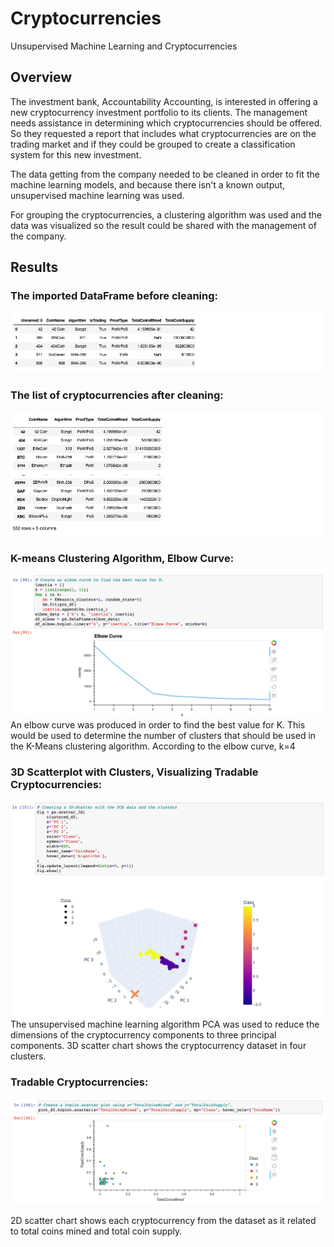 # Cryptocurrencies
Unsupervised Machine Learning and Cryptocurrencies


## Overview
The investment bank, Accountability Accounting, is interested in offering a new cryptocurrency investment portfolio to its clients. The management needs assistance in determining which cryptocurrencies should be offered.  So they requested a report that includes what cryptocurrencies are on the trading market and if they could be grouped to create a classification system for this new investment.

The data getting from the company needed to be cleaned in order to fit the machine learning models, and because there isn't a known output, unsupervised machine learning was used.

For grouping the cryptocurrencies, a clustering algorithm was used and the data was visualized so the result could be shared with the management of the company.


## Results

### The imported DataFrame before cleaning:

![1](https://github.com/Akotovets1/Cryptocurrencies/blob/main/Images/01.png)

### The list of cryptocurrencies after cleaning:

![2](https://github.com/Akotovets1/Cryptocurrencies/blob/main/Images/02.png)

### K-means Clustering Algorithm, Elbow Curve:

![3](https://github.com/Akotovets1/Cryptocurrencies/blob/main/Images/03.png)
An elbow curve was produced in order to find the best value for K. This would be used to determine the number of clusters that should be used in the K-Means clustering algorithm. According to the elbow curve, k=4

### 3D Scatterplot with Clusters, Visualizing Tradable Cryptocurrencies:

![4](https://github.com/Akotovets1/Cryptocurrencies/blob/main/Images/1.png)
The unsupervised machine learning algorithm PCA was used to reduce the dimensions of the cryptocurrency components to three principal components. 
3D scatter chart shows the cryptocurrency dataset in four clusters.

### Tradable Cryptocurrencies:

![5](https://github.com/Akotovets1/Cryptocurrencies/blob/main/Images/2.png)

2D scatter chart shows each cryptocurrency from the dataset as it related to total coins mined and total coin supply.

